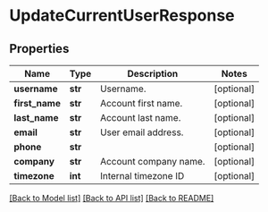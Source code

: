 # UpdateCurrentUserResponse

## Properties
Name | Type | Description | Notes
------------ | ------------- | ------------- | -------------
**username** | **str** | Username. | [optional] 
**first_name** | **str** | Account first name. | [optional] 
**last_name** | **str** | Account last name. | [optional] 
**email** | **str** | User email address. | [optional] 
**phone** | **str** |  | [optional] 
**company** | **str** | Account company name. | [optional] 
**timezone** | **int** | Internal timezone ID | [optional] 

[[Back to Model list]](../README.md#documentation-for-models) [[Back to API list]](../README.md#documentation-for-api-endpoints) [[Back to README]](../README.md)


